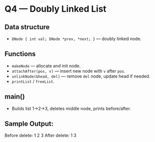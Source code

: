 # Q4 — Doubly Linked List

## Data structure
- `DNode { int val; DNode *prev, *next; }` — doubly linked node.

## Functions
- `makeNode` — allocate and init node.
- `attachAfter(pos, v)` — insert new node with `v` after `pos`.
- `unlinkNode(&head, del)` — remove `del` node, update head if needed.
- `printList` / `freeList`.

## main()
- Builds list 1->2->3, deletes middle node, prints before/after.

## Sample Output:
Before delete: 1 2 3 
After delete: 1 3
